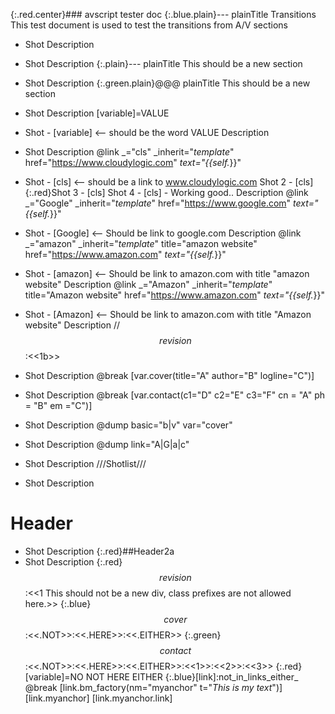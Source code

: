 {:.red.center}### avscript tester doc
{:.blue.plain}--- plainTitle Transitions
    This test document is used to test the transitions from A/V sections
- Shot
Description
- Shot
Description
{:.plain}--- plainTitle This should be a new section
- Shot
Description
{:.green.plain}@@@ plainTitle This should be a new section
- Shot
Description
[variable]=VALUE
- Shot - [variable] <-- should be the word VALUE
Description
- Shot
Description
@link _="cls" _inherit="_template_" href="https://www.cloudylogic.com" _text="{{self._}}"
- Shot - [cls] <-- should be a link to www.cloudylogic.com
    Shot 2 - [cls]
    {:.red}Shot 3 - [cls]
    Shot 4 - [cls] - Working good..
Description
@link _="Google" _inherit="_template_" href="https://www.google.com" _text="{{self._}}"
- Shot - [Google] <-- Should be link to google.com
Description
@link _="amazon" _inherit="_template_" title="amazon website" href="https://www.amazon.com" _text="{{self._}}"
- Shot - [amazon] <-- Should be link to amazon.com with title "amazon website"
Description
@link _="Amazon" _inherit="_template_" title="Amazon website" href="https://www.amazon.com" _text="{{self._}}"
- Shot - [Amazon] <-- Should be link to amazon.com with title "Amazon website"
Description
//$$revision$$:<<1b>>
- Shot
Description
@break
[var.cover(title="A" author="B" logline="C")]
- Shot
Description
@break
[var.contact(c1="D" c2="E"  c3="F"  cn = "A"  ph  =  "B"    em   ="C")]
- Shot
Description
@dump basic="b|v" var="cover"

- Shot
Description
@dump link="A|G|a|c"
- Shot
Description
///Shotlist///
- Shot
Description
# Header
- Shot
Description
{:.red}##Header2a
- Shot
Description
{:.red}$$revision$$:<<1 This should not be a new div, class prefixes are not allowed here.>>
{:.blue}$$cover$$:<<.NOT>>:<<.HERE>>:<<.EITHER>>
{:.green}$$contact$$:<<.NOT>>:<<.HERE>>:<<.EITHER>>:<<1>>:<<2>>:<<3>>
{:.red}[variable]=NO NOT HERE EITHER
{:.blue}[link]:not_in_links_either_
@break
[link.bm_factory(nm="myanchor" t="*This is my text*")]
[link.myanchor]
[link.myanchor.link]

